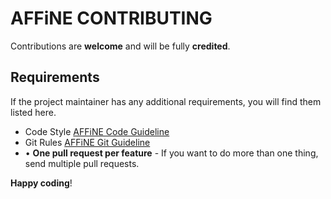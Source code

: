 # AFFiNE CONTRIBUTING

Contributions are **welcome** and will be fully **credited**.

## **Requirements**

If the project maintainer has any additional requirements, you will find them listed here.

-   Code Style [AFFiNE Code Guideline](./affine-code-guideline.md)
-   Git Rules [AFFiNE Git Guideline ](./affine-git-guideline.md)
-   • **One pull request per feature** - If you want to do more than one thing, send multiple pull requests.

**Happy coding**!
